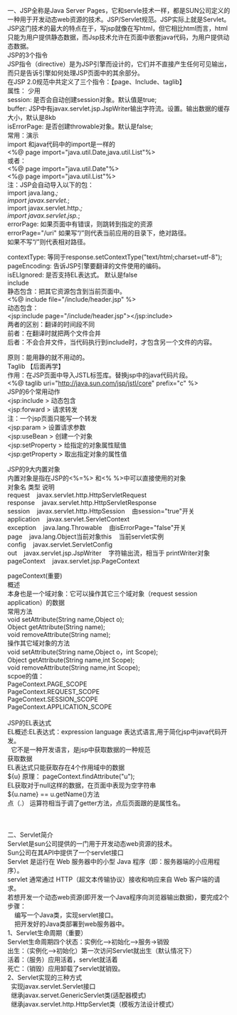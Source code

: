 一、JSP全称是Java Server Pages，它和servle技术一样，都是SUN公司定义的一种用于开发动态web资源的技术。JSP/Servlet规范。JSP实际上就是Servlet。<br>
JSP这门技术的最大的特点在于，写jsp就像在写html，但它相比html而言，html只能为用户提供静态数据，而Jsp技术允许在页面中嵌套java代码，为用户提供动态数据。
<br>
JSP的3个指令<br>
JSP指令（directive）是为JSP引擎而设计的，它们并不直接产生任何可见输出，而只是告诉引擎如何处理JSP页面中的其余部分。<br>
在JSP 2.0规范中共定义了三个指令：【page、Include、taglib】
<br>
属性：
少用<br>
session: 是否会自动创建session对象。默认值是true;<br>
buffer: JSP中有javax.servlet.jsp.JspWriter输出字符流。设置。输出数据的缓存大小，默认是8kb<br>
isErrorPage: 是否创建throwable对象。默认是false;<br>
常用：演示<br>
import 和java代码中的import是一样的<br>
<%@ page import="java.util.Date,java.util.List"%><br>
或者：<br>
<%@ page import="java.util.Date"%><br>
<%@ page import="java.util.List"%><br>
注：JSP会自动导入以下的包：<br>
import java.lang.*;<br>
import javax.servlet.*;<br>
import javax.servlet.http.*;<br>
import javax.servlet.jsp.*;<br>
errorPage: 如果页面中有错误，则跳转到指定的资源<br>
errorPage="/uri" 如果写“/”则代表当前应用的目录下，绝对路径。<br>
如果不写“/”则代表相对路径。<br>

contextType: 等同于response.setContextType("text/html;charset=utf-8");<br>
pageEncoding: 告诉JSP引擎要翻译的文件使用的编码。<br>
isELIgnored: 是否支持EL表达式。 默认是false<br>
include<br>
静态包含：把其它资源包含到当前页面中。<br>
<%@ include file="/include/header.jsp" %><br>
动态包含：<br>
<jsp:include page="/include/header.jsp"></jsp:include><br>
两者的区别：翻译的时间段不同<br>
前者：在翻译时就把两个文件合并<br>
后者：不会合并文件，当代码执行到include时，才包含另一个文件的内容。<br>

原则：能用静的就不用动的。<br>
Taglib 【后面再学】<br>
作用：在JSP页面中导入JSTL标签库。替换jsp中的java代码片段。<br>
<%@ taglib uri="http://java.sun.com/jsp/jstl/core" prefix="c" %><br>
JSP的6个常用动作<br>
<jsp:include > 动态包含<br>
<jsp:forward > 请求转发<br>
注：一个jsp页面只能写一个转发<br>
<jsp:param > 设置请求参数<br>
<jsp:useBean > 创建一个对象<br>
<jsp:setProperty > 给指定的对象属性赋值<br>
<jsp:getProperty > 取出指定对象的属性值<br>
<p/>
JSP的9大内置对象<br>
内置对象是指在JSP的<%=%> 和<% %>中可以直接使用的对象<br>
对象名	类型	说明<br>
request &nbsp;&nbsp;	javax.servlet.http.HttpServletRequest	<br>
response &nbsp;&nbsp;	javax.servlet.http.HttpServletResponse	<br>
session &nbsp;&nbsp;	javax.servlet.http.HttpSession &nbsp;&nbsp;	由session="true"开关<br>
application	 &nbsp;&nbsp; javax.servlet.ServletContext	<br>
exception &nbsp;&nbsp;	java.lang.Throwable &nbsp;&nbsp;	由isErrorPage="false"开关<br>
page &nbsp;&nbsp;	java.lang.Object当前对象this &nbsp;&nbsp;	当前servlet实例<br>
config &nbsp;&nbsp;	javax.servlet.ServletConfig	<br>
out	 &nbsp;&nbsp; javax.servlet.jsp.JspWriter &nbsp;&nbsp;	字符输出流，相当于 printWriter对象<br>
<front color="red">pageContext	 &nbsp;&nbsp; javax.servlet.jsp.PageContext	</front><br>
<div></div>
pageContext(重要)<br>
概述<br>
本身也是一个域对象：它可以操作其它三个域对象（request session application）的数据<br>
常用方法<br>
void setAttribute(String name,Object o);<br>
Object getAttribute(String name);<br>
void removeAttribute(String name);<br>
操作其它域对象的方法<br>
void setAttribute(String name,Object o，int Scope);<br>
Object getAttribute(String name,int Scope);<br>
void removeAttribute(String name,int Scope);<br>
scpoe的值：<br>
PageContext.PAGE_SCOPE <br>
PageContext.REQUEST_SCOPE <br>
PageContext.SESSION_SCOPE <br>
PageContext.APPLICATION_SCOPE<br>
<br>
JSP的EL表达式<br>
EL概述:EL表达式：expression language 表达式语言,用于简化jsp中java代码开发。<br>
&nbsp;&nbsp;它不是一种开发语言，是jsp中获取数据的一种规范<br>
获取数据<br>
EL表达式只能获取存在4个作用域中的数据<br>
${u} 原理： pageContext.findAttribute("u");<br>
EL获取对于null这样的数据，在页面中表现为空字符串<br>
${u.name} == u.getName()方法<br>
点（.） 运算符相当于调了getter方法，点后页面跟的是属性名。<br>
<br><br><br>
二、Servlet简介<br>
Servlet是sun公司提供的一门用于开发动态web资源的技术。<br>
Sun公司在其API中提供了一个servlet接口<br>
Servlet 是运行在 Web 服务器中的小型 Java 程序（即：服务器端的小应用程序）。<br>
servlet 通常通过 HTTP（超文本传输协议）接收和响应来自 Web 客户端的请求。<br>
若想开发一个动态web资源(即开发一个Java程序向浏览器输出数据)，要完成2个步骤：<br>
&nbsp;&nbsp;&nbsp;&nbsp;编写一个Java类，实现servlet接口。<br>
&nbsp;&nbsp;&nbsp;&nbsp;把开发好的Java类部署到web服务器中。<br>
1、Servlet生命周期（重要）<br>
Servlet生命周期四个状态：实例化-->初始化-->服务->销毁<br>
出生：（实例化-->初始化）第一次访问Servlet就出生（默认情况下）<br>
活着：（服务）应用活着，servlet就活着<br>
死亡：（销毁）应用卸载了servlet就销毁。<br>
2、Servlet实现的三种方式<br>
&nbsp;&nbsp;实现javax.servlet.Servlet接口<br>
&nbsp;&nbsp;继承javax.servet.GenericServlet类(适配器模式)<br>
&nbsp;&nbsp;继承javax.servlet.http.HttpServlet类（模板方法设计模式）<br>
